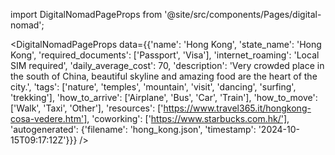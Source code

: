 
import DigitalNomadPageProps from '@site/src/components/Pages/digital-nomad';

<DigitalNomadPageProps
    data={{'name': 'Hong Kong', 'state_name': 'Hong Kong', 'required_documents': ['Passport', 'Visa'], 'internet_roaming': 'Local SIM required', 'daily_average_cost': 70, 'description': 'Very crowded place in the south of China, beautiful skyline and amazing food are the heart of the city.', 'tags': ['nature', 'temples', 'mountain', 'visit', 'dancing', 'surfing', 'trekking'], 'how_to_arrive': ['Airplane', 'Bus', 'Car', 'Train'], 'how_to_move': ['Walk', 'Taxi', 'Other'], 'resources': ['https://www.travel365.it/hongkong-cosa-vedere.htm'], 'coworking': ['https://www.starbucks.com.hk/'], 'autogenerated': {'filename': 'hong_kong.json', 'timestamp': '2024-10-15T09:17:12Z'}}}
/>
